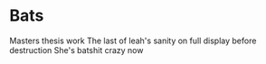 # Bats
Masters thesis work
The last of leah's sanity on full display before destruction
She's batshit crazy now
